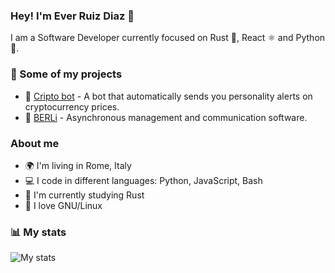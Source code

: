 ### Hey! I'm Ever Ruiz Diaz 👋

I am a Software Developer currently focused on Rust 🦀, React ⚛️ and Python 🐍.

### 💼 Some of my projects

* 🦀 [Cripto bot](https://github.com/ruizdiazever/bot-crypto) - A bot that automatically sends you personality alerts on cryptocurrency prices.
* 🚀 [BERLi](https://www.berli.app) - Asynchronous management and communication software.

### About me

* 🌍 I'm living in Rome, Italy
* 💻 I code in different languages: Python, JavaScript, Bash
* 🌱 I'm currently studying Rust
* 🐧 I love GNU/Linux

### 📊 My stats

![My stats](https://github-readme-stats.vercel.app/api?username=ruizdiazever&show_icons=true&theme=calm&count_private=true)
